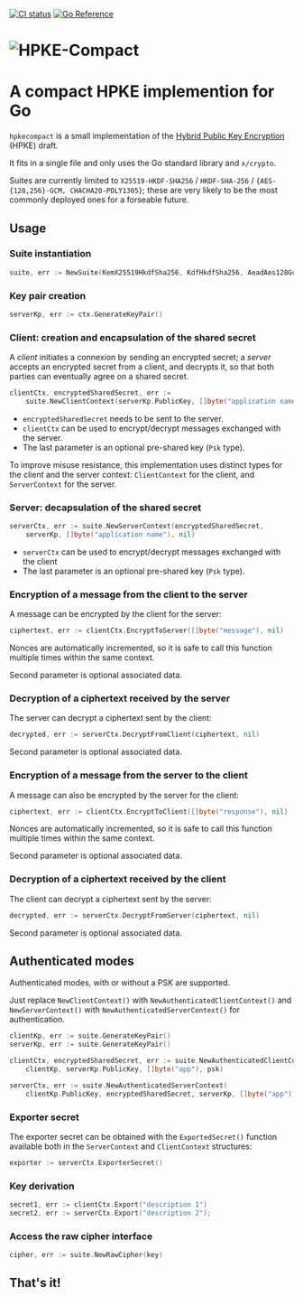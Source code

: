 [![CI status](https://github.com/jedisct1/go-hpke-compact/workflows/Go/badge.svg)](https://github.com/jedisct1/go-hpke-compact/actions)
[![Go Reference](https://pkg.go.dev/badge/github.com/jedisct1/go-hpke-compact.svg)](https://pkg.go.dev/github.com/jedisct1/go-hpke-compact)

# ![HPKE-Compact](.assets/logo.png)

# A compact HPKE implemention for Go

`hpkecompact` is a small implementation of the [Hybrid Public Key Encryption](https://cfrg.github.io/draft-irtf-cfrg-hpke/draft-irtf-cfrg-hpke.html) (HPKE) draft.

It fits in a single file and only uses the Go standard library and `x/crypto`.

Suites are currently limited to `X25519-HKDF-SHA256` / `HKDF-SHA-256` / `{AES-{128,256}-GCM, CHACHA20-POLY1305}`; these are very likely to be the most commonly deployed ones for a forseable future.

## Usage

### Suite instantiation

```go
suite, err := NewSuite(KemX25519HkdfSha256, KdfHkdfSha256, AeadAes128Gcm)
```

### Key pair creation

```go
serverKp, err := ctx.GenerateKeyPair()
```

### Client: creation and encapsulation of the shared secret

A _client_ initiates a connexion by sending an encrypted secret; a _server_ accepts an encrypted secret from a client, and decrypts it, so that both parties can eventually agree on a shared secret.

```go
clientCtx, encryptedSharedSecret, err :=
    suite.NewClientContext(serverKp.PublicKey, []byte("application name"), nil)
```

* `encryptedSharedSecret` needs to be sent to the server.
* `clientCtx` can be used to encrypt/decrypt messages exchanged with the server.
* The last parameter is an optional pre-shared key (`Psk` type).

To improve misuse resistance, this implementation uses distinct types for the client and the server context: `ClientContext` for the client, and `ServerContext` for the server.

### Server: decapsulation of the shared secret

```go
serverCtx, err := suite.NewServerContext(encryptedSharedSecret,
    serverKp, []byte("application name"), nil)
```

* `serverCtx` can be used to encrypt/decrypt messages exchanged with the client
* The last parameter is an optional pre-shared key (`Psk` type).

### Encryption of a message from the client to the server

A message can be encrypted by the client for the server:

```go
ciphertext, err := clientCtx.EncryptToServer([]byte("message"), nil)
```

Nonces are automatically incremented, so it is safe to call this function multiple times within the same context.

Second parameter is optional associated data.

### Decryption of a ciphertext received by the server

The server can decrypt a ciphertext sent by the client:

```go
decrypted, err := serverCtx.DecryptFromClient(ciphertext, nil)
```

Second parameter is optional associated data.

### Encryption of a message from the server to the client

A message can also be encrypted by the server for the client:

```go
ciphertext, err := clientCtx.EncryptToClient([]byte("response"), nil)
```

Nonces are automatically incremented, so it is safe to call this function multiple times within the same context.

Second parameter is optional associated data.

### Decryption of a ciphertext received by the client

The client can decrypt a ciphertext sent by the server:

```go
decrypted, err := serverCtx.DecryptFromServer(ciphertext, nil)
```

Second parameter is optional associated data.

## Authenticated modes

Authenticated modes, with or without a PSK are supported.

Just replace `NewClientContext()` with `NewAuthenticatedClientContext()` and `NewServerContext()` with `NewAuthenticatedServerContext()` for authentication.

```go
clientKp, err := suite.GenerateKeyPair()
serverKp, err := suite.GenerateKeyPair()

clientCtx, encryptedSharedSecret, err := suite.NewAuthenticatedClientContext(
    clientKp, serverKp.PublicKey, []byte("app"), psk)

serverCtx, err := suite.NewAuthenticatedServerContext(
    clientKp.PublicKey, encryptedSharedSecret, serverKp, []byte("app"), psk)
```

### Exporter secret

The exporter secret can be obtained with the `ExportedSecret()` function available both in the `ServerContext` and `ClientContext` structures:

```go
exporter := serverCtx.ExporterSecret()
```

### Key derivation

```go
secret1, err := clientCtx.Export("description 1")
secret2, err := serverCtx.Export("description 2");
```

### Access the raw cipher interface

```go
cipher, err := suite.NewRawCipher(key)
```

## That's it!